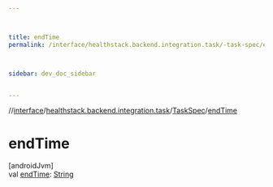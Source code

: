 ```yaml
---



title: endTime
permalink: /interface/healthstack.backend.integration.task/-task-spec/end-time.html



sidebar: dev_doc_sidebar


---
```




//[interface](/bi_interface.html)/[healthstack.backend.integration.task](../index.html)/[TaskSpec](index.html)/[endTime](end-time.html)



# endTime



[androidJvm]\
val [endTime](end-time.html): [String](https://kotlinlang.org/api/latest/jvm/stdlib/kotlin/-string/index.html)






